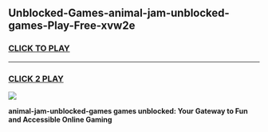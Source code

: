 
## Unblocked-Games-animal-jam-unblocked-games-Play-Free-xvw2e
<h3>
<a href="https://premium76.site?title=animal-jam-unblocked-games&ref=10A">CLICK TO PLAY</a></h3>
<hr>

<h3>
<a href="https://premium76.site?title=animal-jam-unblocked-games&ref=10A">CLICK 2 PLAY</a>
  
</h3>

<a href="https://premium76.site?title=animal-jam-unblocked-games&ref=10A"><img src="https://clearcache.store/games.png"></a>


**animal-jam-unblocked-games games unblocked: Your Gateway to Fun and Accessible Online Gaming**

